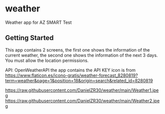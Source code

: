 # weather

Weather app for AZ SMART Test

## Getting Started

This app contains 2 screens, the first one shows the information of the current weather, the second one shows the information of the next 3 days.
You must allow the location permissions.

API: OpenWeatherAPI the app contains the API KEY
icon is from https://www.flaticon.es/icono-gratis/weather-forecast_8280819?term=weather&page=1&position=18&origin=search&related_id=8280819

https://raw.githubusercontent.com/DanielZR30/weather/main/Weather1.jpeg
https://raw.githubusercontent.com/DanielZR30/weather/main/Weather2.jpeg
